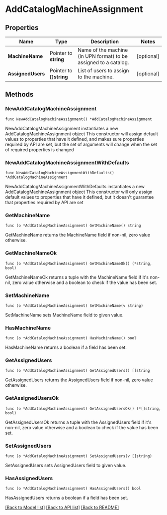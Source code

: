 # AddCatalogMachineAssignment

## Properties

Name | Type | Description | Notes
------------ | ------------- | ------------- | -------------
**MachineName** | Pointer to **string** | Name of the machine (in UPN format) to be assigned to a catalog. | [optional] 
**AssignedUsers** | Pointer to **[]string** | List of users to assign to the machine. | [optional] 

## Methods

### NewAddCatalogMachineAssignment

`func NewAddCatalogMachineAssignment() *AddCatalogMachineAssignment`

NewAddCatalogMachineAssignment instantiates a new AddCatalogMachineAssignment object
This constructor will assign default values to properties that have it defined,
and makes sure properties required by API are set, but the set of arguments
will change when the set of required properties is changed

### NewAddCatalogMachineAssignmentWithDefaults

`func NewAddCatalogMachineAssignmentWithDefaults() *AddCatalogMachineAssignment`

NewAddCatalogMachineAssignmentWithDefaults instantiates a new AddCatalogMachineAssignment object
This constructor will only assign default values to properties that have it defined,
but it doesn't guarantee that properties required by API are set

### GetMachineName

`func (o *AddCatalogMachineAssignment) GetMachineName() string`

GetMachineName returns the MachineName field if non-nil, zero value otherwise.

### GetMachineNameOk

`func (o *AddCatalogMachineAssignment) GetMachineNameOk() (*string, bool)`

GetMachineNameOk returns a tuple with the MachineName field if it's non-nil, zero value otherwise
and a boolean to check if the value has been set.

### SetMachineName

`func (o *AddCatalogMachineAssignment) SetMachineName(v string)`

SetMachineName sets MachineName field to given value.

### HasMachineName

`func (o *AddCatalogMachineAssignment) HasMachineName() bool`

HasMachineName returns a boolean if a field has been set.

### GetAssignedUsers

`func (o *AddCatalogMachineAssignment) GetAssignedUsers() []string`

GetAssignedUsers returns the AssignedUsers field if non-nil, zero value otherwise.

### GetAssignedUsersOk

`func (o *AddCatalogMachineAssignment) GetAssignedUsersOk() (*[]string, bool)`

GetAssignedUsersOk returns a tuple with the AssignedUsers field if it's non-nil, zero value otherwise
and a boolean to check if the value has been set.

### SetAssignedUsers

`func (o *AddCatalogMachineAssignment) SetAssignedUsers(v []string)`

SetAssignedUsers sets AssignedUsers field to given value.

### HasAssignedUsers

`func (o *AddCatalogMachineAssignment) HasAssignedUsers() bool`

HasAssignedUsers returns a boolean if a field has been set.


[[Back to Model list]](../README.md#documentation-for-models) [[Back to API list]](../README.md#documentation-for-api-endpoints) [[Back to README]](../README.md)


